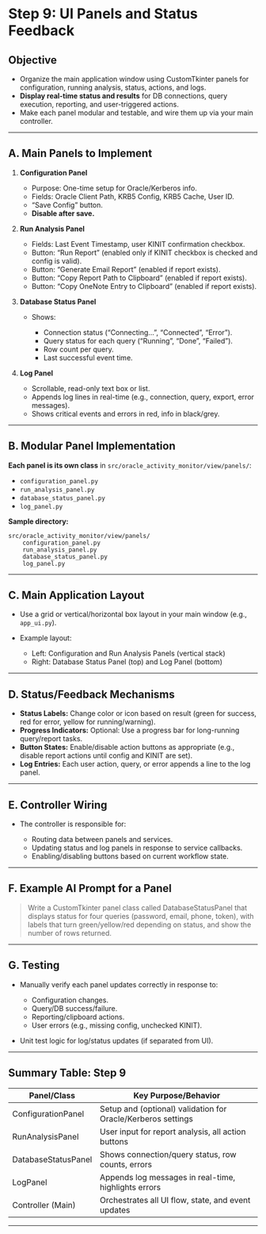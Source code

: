 # **Step 9: UI Panels and Status Feedback**

## **Objective**

* Organize the main application window using CustomTkinter panels for configuration, running analysis, status, actions, and logs.
* **Display real-time status and results** for DB connections, query execution, reporting, and user-triggered actions.
* Make each panel modular and testable, and wire them up via your main controller.

---

## **A. Main Panels to Implement**

1. **Configuration Panel**

   * Purpose: One-time setup for Oracle/Kerberos info.
   * Fields: Oracle Client Path, KRB5 Config, KRB5 Cache, User ID.
   * “Save Config” button.
   * **Disable after save.**

2. **Run Analysis Panel**

   * Fields: Last Event Timestamp, user KINIT confirmation checkbox.
   * Button: “Run Report” (enabled only if KINIT checkbox is checked and config is valid).
   * Button: “Generate Email Report” (enabled if report exists).
   * Button: “Copy Report Path to Clipboard” (enabled if report exists).
   * Button: “Copy OneNote Entry to Clipboard” (enabled if report exists).

3. **Database Status Panel**

   * Shows:

     * Connection status (“Connecting...”, “Connected”, “Error”).
     * Query status for each query (“Running”, “Done”, “Failed”).
     * Row count per query.
     * Last successful event time.

4. **Log Panel**

   * Scrollable, read-only text box or list.
   * Appends log lines in real-time (e.g., connection, query, export, error messages).
   * Shows critical events and errors in red, info in black/grey.

---

## **B. Modular Panel Implementation**

**Each panel is its own class** in `src/oracle_activity_monitor/view/panels/`:

* `configuration_panel.py`
* `run_analysis_panel.py`
* `database_status_panel.py`
* `log_panel.py`

**Sample directory:**

```text
src/oracle_activity_monitor/view/panels/
    configuration_panel.py
    run_analysis_panel.py
    database_status_panel.py
    log_panel.py
```

---

## **C. Main Application Layout**

* Use a grid or vertical/horizontal box layout in your main window (e.g., `app_ui.py`).
* Example layout:

  * Left: Configuration and Run Analysis Panels (vertical stack)
  * Right: Database Status Panel (top) and Log Panel (bottom)

---

## **D. Status/Feedback Mechanisms**

* **Status Labels:**
  Change color or icon based on result (green for success, red for error, yellow for running/warning).
* **Progress Indicators:**
  Optional: Use a progress bar for long-running query/report tasks.
* **Button States:**
  Enable/disable action buttons as appropriate (e.g., disable report actions until config and KINIT are set).
* **Log Entries:**
  Each user action, query, or error appends a line to the log panel.

---

## **E. Controller Wiring**

* The controller is responsible for:

  * Routing data between panels and services.
  * Updating status and log panels in response to service callbacks.
  * Enabling/disabling buttons based on current workflow state.

---

## **F. Example AI Prompt for a Panel**

> Write a CustomTkinter panel class called DatabaseStatusPanel that displays status for four queries (password, email, phone, token), with labels that turn green/yellow/red depending on status, and show the number of rows returned.

---

## **G. Testing**

* Manually verify each panel updates correctly in response to:

  * Configuration changes.
  * Query/DB success/failure.
  * Reporting/clipboard actions.
  * User errors (e.g., missing config, unchecked KINIT).
* Unit test logic for log/status updates (if separated from UI).

---

## **Summary Table: Step 9**

| Panel/Class         | Key Purpose/Behavior                                         |
| ------------------- | ------------------------------------------------------------ |
| ConfigurationPanel  | Setup and (optional) validation for Oracle/Kerberos settings |
| RunAnalysisPanel    | User input for report analysis, all action buttons           |
| DatabaseStatusPanel | Shows connection/query status, row counts, errors            |
| LogPanel            | Appends log messages in real-time, highlights errors         |
| Controller (Main)   | Orchestrates all UI flow, state, and event updates           |

---

